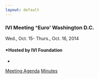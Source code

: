 ```yaml
---
layout: default
---
```

<div id="rightCol0">

<div data-align="center">

### IVI Meeting ^Euro' Washington D.C. 

Wed., Oct. 15- Thurs., Oct. 16, 2014

</div>

<div data-align="center">

#### *Hosted by IVI Foundation  
  
*

</div>

[Meeting
Agenda](October%202014%20Agenda%20-%20IVI%20-%20revised_DHreq.pdf)
[Minutes](2014OctMeetingSummary%20Final.pdf)

 

#### 

####  

 

</div>
